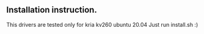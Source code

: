 ## Installation instruction.

This drivers are tested only for kria kv260 ubuntu 20.04
Just run install.sh :)

